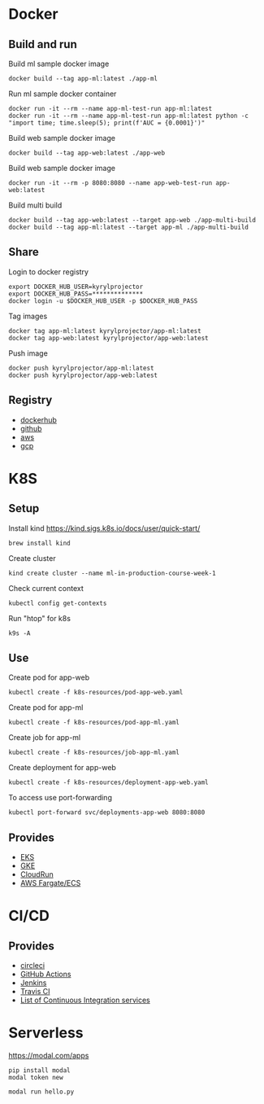 # Docker 

## Build and run 

Build ml sample docker image 

```
docker build --tag app-ml:latest ./app-ml
```

Run ml sample docker container 

```
docker run -it --rm --name app-ml-test-run app-ml:latest
docker run -it --rm --name app-ml-test-run app-ml:latest python -c "import time; time.sleep(5); print(f'AUC = {0.0001}')"
```


Build web sample docker image 

```
docker build --tag app-web:latest ./app-web
```

Build web sample docker image 

```
docker run -it --rm -p 8080:8080 --name app-web-test-run app-web:latest
```


Build multi build 

```
docker build --tag app-web:latest --target app-web ./app-multi-build
docker build --tag app-ml:latest --target app-ml ./app-multi-build
```

## Share


Login to docker registry 

```
export DOCKER_HUB_USER=kyrylprojector
export DOCKER_HUB_PASS=**************
docker login -u $DOCKER_HUB_USER -p $DOCKER_HUB_PASS
```

Tag images


```
docker tag app-ml:latest kyrylprojector/app-ml:latest
docker tag app-web:latest kyrylprojector/app-web:latest
```


Push image 


```
docker push kyrylprojector/app-ml:latest
docker push kyrylprojector/app-web:latest
```

## Registry

- [dockerhub](https://hub.docker.com/)
- [github](https://github.com/features/packages)
- [aws](https://aws.amazon.com/ecr/)
- [gcp](https://cloud.google.com/container-registry)


# K8S

## Setup 

Install kind 
https://kind.sigs.k8s.io/docs/user/quick-start/

```
brew install kind
```

Create cluster

```
kind create cluster --name ml-in-production-course-week-1
```

Check current context

```
kubectl config get-contexts
```


Run "htop" for k8s 

```
k9s -A
```

## Use

Create pod for app-web

```
kubectl create -f k8s-resources/pod-app-web.yaml
```

Create pod for app-ml

```
kubectl create -f k8s-resources/pod-app-ml.yaml
```

Create job for app-ml

```
kubectl create -f k8s-resources/job-app-ml.yaml
```

Create deployment for app-web

```
kubectl create -f k8s-resources/deployment-app-web.yaml
```

To access use port-forwarding 

```
kubectl port-forward svc/deployments-app-web 8080:8080
```

## Provides 

- [EKS](https://aws.amazon.com/eks/)
- [GKE](https://cloud.google.com/kubernetes-engine)
- [CloudRun](https://cloud.google.com/run)
- [AWS Fargate/ECS](https://aws.amazon.com/fargate/)

# CI/CD 


## Provides 

- [circleci](https://circleci.com/)
- [GitHub Actions](https://docs.github.com/en/actions)
- [Jenkins](https://www.jenkins.io/)
- [Travis CI](https://www.travis-ci.com/)
- [List of Continuous Integration services](https://github.com/ligurio/awesome-ci)



# Serverless

https://modal.com/apps

```
pip install modal
modal token new
```

```
modal run hello.py
```